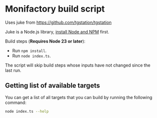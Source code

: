# Monifactory build script

Uses juke from <https://github.com/tgstation/tgstation>


Juke is a Node.js library, [install Node and NPM](https://nodejs.org/en/download) first.


Build steps (**Requires Node 23 or later**):
- Run `npm install`.
- Run `node index.ts`.

The script will skip build steps whose inputs have not changed since the last run.

## Getting list of available targets

You can get a list of all targets that you can build by running the following command:

```sh
node index.ts --help
```
